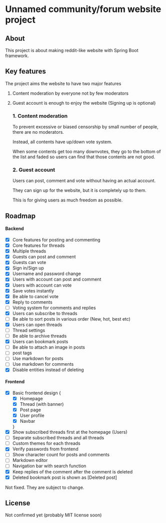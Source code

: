 # Unnamed community/forum website project

## About
This project is about making reddit-like website with Spring Boot framework.

## Key features
The project aims the website to have two major features
1. Content moderation by everyone not by few moderators
2. Guest account is enough to enjoy the website (Signing up is optional)

    ### 1. Content moderation
    To prevent excessive or biased censorship by small number of people, there are no moderators.
    
    Instead, all contents have up/down vote system.
    
    When some contents get too many downvotes, they go to the bottom of the list and faded so users can find that those contents are not good.

    ### 2. Guest account
    Users can post, comment and vote without having an actual account.
    
    They can sign up for the website, but it is completely up to them.
    
    This is for giving users as much freedom as possible.

## Roadmap

#### Backend
* [x] Core features for posting and commenting
* [x] Core features for threads
* [x] Multiple threads
* [x] Guests can post and comment
* [x] Guests can vote
* [x] Sign in/Sign up
* [x] Username and password change
* [x] Users with account can post and comment
* [x] Users with account can vote
* [x] Save votes instantly
* [x] Be able to cancel vote
* [x] Reply to comments
* [ ] Voting system for comments and replies
* [x] Users can subscribe to threads
* [ ] Be able to sort posts in various order (New, hot, best etc)
* [x] Users can open threads
* [ ] Thread settings
* [ ] Be able to archive threads
* [x] Users can bookmark posts
* [ ] Be able to attach an image in posts
* [ ] post tags
* [ ] Use markdown for posts
* [ ] Use markdown for comments
* [x] Disable entities instead of deleting

#### Frontend
* [x] Basic frontend design {
    * [x] Homepage
    * [x] Thread (with banner)
    * [x] Post page
    * [x] User profile
    * [x] Navbar
    
    }
* [x] Show subscribed threads first at the homepage (Users)
* [ ] Separate subscribed threads and all threads
* [ ] Custom themes for each threads
* [x] Verify passwords from frontend
* [ ] Show character count for posts and comments
* [ ] Markdown editor
* [ ] Navigation bar with search function
* [x] Keep replies of the comment after the comment is deleted
* [x] Deleted bookmark post is shown as \[Deleted post\]

Not fixed. They are subject to change.


## License
Not confirmed yet (probably MIT license soon)